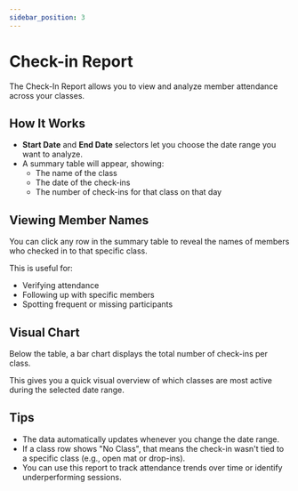 ```yaml
---
sidebar_position: 3
---
```


# Check-in Report

The Check-In Report allows you to view and analyze member attendance across your classes.

## How It Works

- **Start Date** and **End Date** selectors let you choose the date range you want to analyze.
- A summary table will appear, showing:
  - The name of the class
  - The date of the check-ins
  - The number of check-ins for that class on that day

## Viewing Member Names

You can click any row in the summary table to reveal the names of members who checked in to that specific class.

This is useful for:

- Verifying attendance
- Following up with specific members
- Spotting frequent or missing participants

## Visual Chart

Below the table, a bar chart displays the total number of check-ins per class.

This gives you a quick visual overview of which classes are most active during the selected date range.

## Tips

- The data automatically updates whenever you change the date range.
- If a class row shows "No Class", that means the check-in wasn't tied to a specific class (e.g., open mat or drop-ins).
- You can use this report to track attendance trends over time or identify underperforming sessions.
